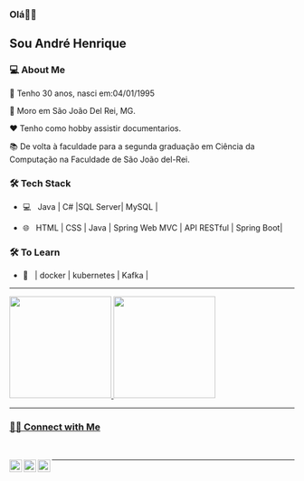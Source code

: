 ### Olá👋🏾<h2> Sou André Henrique</h2>



<h3> 💻 About Me </h3>



🎂 Tenho 30 anos, nasci em:04/01/1995

🏡 Moro em São João Del Rei, MG.

❤️ Tenho como hobby assistir documentarios.

📚 De volta à faculdade para a segunda graduação em Ciência da Computação na Faculdade de São João del-Rei.



<h3>🛠 Tech Stack</h3>



- 💻 &nbsp; Java | C# |SQL Server| MySQL |

- 🌐 &nbsp; HTML | CSS | Java | Spring Web MVC | API RESTful | Spring Boot|


<!--

- 🛢 &nbsp; MySQL | MongoDB | Saql Server

- 🔧 &nbsp; Git | Markdown | Selenium | Tidyverse

- 🖥 &nbsp; Illustrator| Photoshop | InDesign

-->



<h3>🛠 To Learn</h3>

- 🔧 &nbsp; | docker | kubernetes | Kafka |

<hr>



<div>
<a href="https://github.com/seu-usuário-aqui">
<img loading="lazy" height="180em" src="https://github-readme-stats.vercel.app/api/top-langs/?username=andre-henrique-martins-marciano&layout=compact&langs_count=7&theme=dracula"/>
<img loading="lazy" height="180em" src="https://github-readme-stats.vercel.app/api?username=andre-henrique-martins-marciano&show_icons=true&theme=dracula&include_all_commits=true&count_private=true"/>
</div>



<hr>



<h3>🤳🏿 Connect with Me </h3>

<br>



<p align="center">
  
  <a target="_blank" href="https://www.linkedin.com/in/andre-henrique-martins/">
  <img align="left" alt="LinkdeIN" width="22px" src="https://cdn.jsdelivr.net/npm/simple-icons@v3/icons/linkedin.svg" />
</a>
<a target="_blank" href="https://api.whatsapp.com/send?phone=5535999730096">
  <img align="left" alt="Whatsapp" width="22px" src="https://cdn.jsdelivr.net/npm/simple-icons@v3/icons/whatsapp.svg" />
</a>
<a target="_blank" href="mailto:ahmartinsm@gmail.com">
  <img align="left" alt="Gmail" width="22px" src="https://cdn.jsdelivr.net/npm/simple-icons@v3/icons/gmail.svg" />
</a>
  
</p>



<hr>
